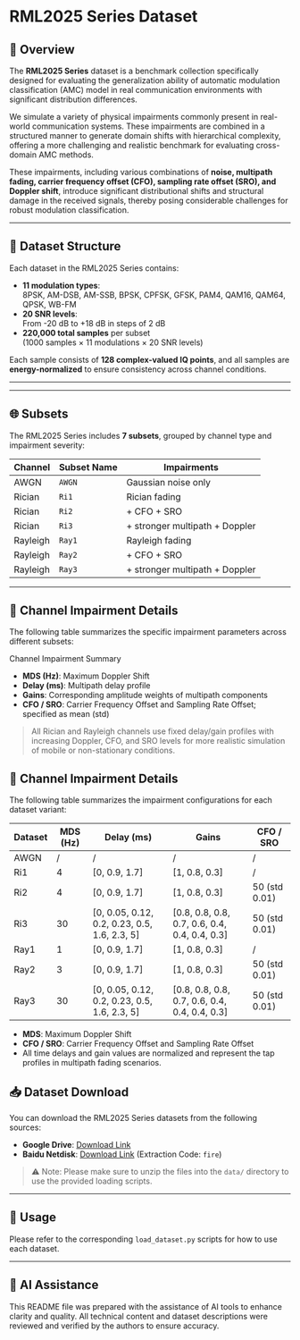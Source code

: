 # RML2025 Series Dataset

## 📌 Overview

The **RML2025 Series** dataset is a benchmark collection specifically designed for evaluating the generalization ability of automatic modulation classification (AMC) model in real communication environments with significant distribution differences.


We simulate a variety of physical impairments commonly present in real-world communication systems. These impairments are combined in a structured manner to generate domain shifts with hierarchical complexity, offering a more challenging and realistic benchmark for evaluating cross-domain AMC methods.

These impairments, including various combinations of **noise, multipath fading, carrier frequency offset (CFO), sampling rate offset (SRO), and Doppler shift**, introduce significant distributional shifts and structural damage in the received signals, thereby posing considerable challenges for robust modulation classification. 

---

## 📁 Dataset Structure

Each dataset in the RML2025 Series contains:

- **11 modulation types**:  
  8PSK, AM-DSB, AM-SSB, BPSK, CPFSK, GFSK, PAM4, QAM16, QAM64, QPSK, WB-FM
- **20 SNR levels**:  
  From -20 dB to +18 dB in steps of 2 dB
- **220,000 total samples** per subset  
  (1000 samples × 11 modulations × 20 SNR levels)

Each sample consists of **128 complex-valued IQ points**, and all samples are **energy-normalized** to ensure consistency across channel conditions.

---

---

## 🌐 Subsets

The RML2025 Series includes **7 subsets**, grouped by channel type and impairment severity:

| Channel | Subset Name | Impairments                     |
|---------|-------------|----------------------------------|
| AWGN    | `AWGN`      | Gaussian noise only             |
| Rician  | `Ri1`       | Rician fading                   |
| Rician  | `Ri2`       | + CFO + SRO                     |
| Rician  | `Ri3`       | + stronger multipath + Doppler  |
| Rayleigh| `Ray1`      | Rayleigh fading                 |
| Rayleigh| `Ray2`      | + CFO + SRO                     |
| Rayleigh| `Ray3`      | + stronger multipath + Doppler  |

---

## 🔬 Channel Impairment Details

The following table summarizes the specific impairment parameters across different subsets:

Channel Impairment Summary

- **MDS (Hz)**: Maximum Doppler Shift  
- **Delay (ms)**: Multipath delay profile  
- **Gains**: Corresponding amplitude weights of multipath components  
- **CFO / SRO**: Carrier Frequency Offset and Sampling Rate Offset; specified as mean (std)

> All Rician and Rayleigh channels use fixed delay/gain profiles with increasing Doppler, CFO, and SRO levels for more realistic simulation of mobile or non-stationary conditions.

## 🔬 Channel Impairment Details

The following table summarizes the impairment configurations for each dataset variant:

| **Dataset** | **MDS (Hz)** | **Delay (ms)**                                      | **Gains**                                         | **CFO / SRO**       |
|-------------|--------------|------------------------------------------------------|---------------------------------------------------|---------------------|
| AWGN        | /            | /                                                    | /                                                 | /                   |
| Ri1         | 4            | [0, 0.9, 1.7]                                         | [1, 0.8, 0.3]                                     | /                   |
| Ri2         | 4            | [0, 0.9, 1.7]                                         | [1, 0.8, 0.3]                                     | 50 (std 0.01)       |
| Ri3         | 30           | [0, 0.05, 0.12, 0.2, 0.23, 0.5, 1.6, 2.3, 5]          | [0.8, 0.8, 0.8, 0.7, 0.6, 0.4, 0.4, 0.4, 0.3]      | 50 (std 0.01)       |
| Ray1        | 1            | [0, 0.9, 1.7]                                         | [1, 0.8, 0.3]                                     | /                   |
| Ray2        | 3            | [0, 0.9, 1.7]                                         | [1, 0.8, 0.3]                                     | 50 (std 0.01)       |
| Ray3        | 30           | [0, 0.05, 0.12, 0.2, 0.23, 0.5, 1.6, 2.3, 5]          | [0.8, 0.8, 0.8, 0.7, 0.6, 0.4, 0.4, 0.4, 0.3]      | 50 (std 0.01)       |

- **MDS**: Maximum Doppler Shift  
- **CFO / SRO**: Carrier Frequency Offset and Sampling Rate Offset  
- All time delays and gain values are normalized and represent the tap profiles in multipath fading scenarios.


## 📥 Dataset Download

You can download the RML2025 Series datasets from the following sources:

- **Google Drive**: [Download Link](https://drive.google.com/drive/folders/1M4MKGNUSWZrToL2u507NQbPTNcLKIR-0?usp=drive_link)
- **Baidu Netdisk**: [Download Link](https://pan.baidu.com/s/1alhSU_boq4kBlpH_9A7g5g?pwd=fire) (Extraction Code: `fire`)
  
> ⚠️ Note: Please make sure to unzip the files into the `data/` directory to use the provided loading scripts.



---

## 🚀 Usage

Please refer to the corresponding `load_dataset.py` scripts for how to use each dataset.


---

## 🤖 AI Assistance

This README file was prepared with the assistance of AI tools to enhance clarity and quality. All technical content and dataset descriptions were reviewed and verified by the authors to ensure accuracy.

